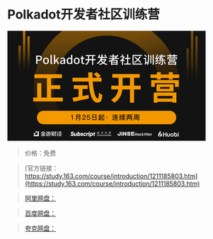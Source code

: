 # Polkadot开发者社区训练营

![img](../../../assets/study163/free/38bd96db319e4dafa0c889c8a6b10638.png)

> 价格：免费

> [官方链接：https://study.163.com/course/introduction/1211185803.htm](https://study.163.com/course/introduction/1211185803.htm)

> [阿里网盘：]()

> [百度网盘：]()

> [夸克网盘：]()
